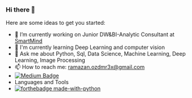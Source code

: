 ### Hi there 👋

 

Here are some ideas to get you started:

- 🔭 I’m currently working on Junior DW&BI-Analytic Consultant at [SmartMind](https://www.smartmind.com.tr/?gclid=Cj0KCQjw1bqZBhDXARIsANTjCPInrav9DQpoOH2hZ3EBQ-LCS0RzaDmlM51OSB8xEVYWcJEHeNf80YsaAi_REALw_wcB)
- 🌱 I'm currently learning Deep Learning and computer vision
- 💬 Ask me about  Python, Sql, Data Science, Machine Learning, Deep Learning, Image Processing
- 📫 How to reach me: ramazan.ozdmr3x@gmail.com
- [![Medium Badge](https://img.shields.io/badge/-Medium-757575?style=flat-quare&labelColor=757575&logo=Medium&logoColor=white&link=link)]([link](https://ozdemirramazan.medium.com/)) 
- Languages and Tools 
- [![forthebadge made-with-python](http://ForTheBadge.com/images/badges/made-with-python.svg)](https://www.python.org/)


